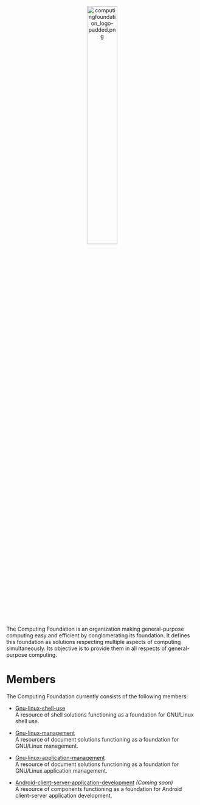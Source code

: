 
<div align='center'>
  <img src='https://raw.githubusercontent.com/computingfoundation/home/images/computingfoundation_logo-padded.png' width='40%' alt='computingfoundation_logo-padded.png'>
</div>
<br><br><br>

The Computing Foundation is an organization making general-purpose computing easy and efficient by conglomerating its foundation. It defines this foundation as solutions respecting multiple aspects of computing simultaneously. Its objective is to provide them in all respects of general-purpose computing.

# Members

The Computing Foundation currently consists of the following members:

* [Gnu-linux-shell-use](https://github.com/computingfoundation/gnu-linux-shell-use)  
  A resource of shell solutions functioning as a foundation for GNU/Linux shell use.

* [Gnu-linux-management](https://github.com/computingfoundation/gnu-linux-management)  
  A resource of document solutions functioning as a foundation for GNU/Linux management.

* [Gnu-linux-application-management](https://github.com/computingfoundation/gnu-linux-application-management)  
  A resource of document solutions functioning as a foundation for GNU/Linux application management.

* [Android-client-server-application-development](https://github.com/computingfoundation/android-client-server-application-development) *(Coming soon)*  
  A resource of components functioning as a foundation for Android client-server application development.

